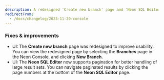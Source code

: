 ```yaml
---
description: A redesigned 'Create new branch' page and 'Neon SQL Editor' pagination for large result sets
redirectFrom:
  - /docs/changelog/2023-11-29-console
---
```


### Fixes & improvements

- UI: The **Create new branch** page was redesigned to improve usability. You can view the redesigned page by selecting the **Branches** page in the Neon Console, and clicking **New Branch**.
- UI: The **Neon SQL Editor** now supports pagination for better handling of large result sets. You can navigate paginated results by clicking the page numbers at the bottom of the **Neon SQL Editor** page.
